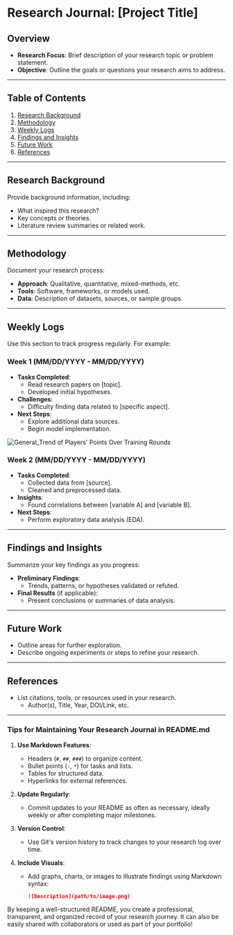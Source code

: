 # Research Journal: [Project Title]

## Overview
- **Research Focus**: Brief description of your research topic or problem statement.
- **Objective**: Outline the goals or questions your research aims to address.

---

## Table of Contents
1. [Research Background](#research-background)
2. [Methodology](#methodology)
3. [Weekly Logs](#weekly-logs)
4. [Findings and Insights](#findings-and-insights)
5. [Future Work](#future-work)
6. [References](#references)

---

## Research Background
Provide background information, including:
- What inspired this research?
- Key concepts or theories.
- Literature review summaries or related work.

---

## Methodology
Document your research process:
- **Approach**: Qualitative, quantitative, mixed-methods, etc.
- **Tools**: Software, frameworks, or models used.
- **Data**: Description of datasets, sources, or sample groups.

---

## Weekly Logs
Use this section to track progress regularly. For example:

### Week 1 (MM/DD/YYYY - MM/DD/YYYY)
- **Tasks Completed**:
  - Read research papers on [topic].
  - Developed initial hypotheses.
- **Challenges**:
  - Difficulty finding data related to [specific aspect].
- **Next Steps**:
  - Explore additional data sources.
  - Begin model implementation.

![General_Trend of Players' Points Over Training Rounds](https://github.com/user-attachments/assets/e77c9d92-ac71-47bd-9217-5b9b0301626a)

### Week 2 (MM/DD/YYYY - MM/DD/YYYY)
- **Tasks Completed**:
  - Collected data from [source].
  - Cleaned and preprocessed data.
- **Insights**:
  - Found correlations between [variable A] and [variable B].
- **Next Steps**:
  - Perform exploratory data analysis (EDA).

---

## Findings and Insights
Summarize your key findings as you progress:
- **Preliminary Findings**:
  - Trends, patterns, or hypotheses validated or refuted.
- **Final Results** (if applicable):
  - Present conclusions or summaries of data analysis.

---

## Future Work
- Outline areas for further exploration.
- Describe ongoing experiments or steps to refine your research.

---

## References
- List citations, tools, or resources used in your research.
  - Author(s), Title, Year, DOI/Link, etc.

---

### Tips for Maintaining Your Research Journal in README.md
1. **Use Markdown Features**:
   - Headers (`#`, `##`, `###`) to organize content.
   - Bullet points (`-`, `*`) for tasks and lists.
   - Tables for structured data.
   - Hyperlinks for external references.

2. **Update Regularly**:
   - Commit updates to your README as often as necessary, ideally weekly or after completing major milestones.

3. **Version Control**:
   - Use Git's version history to track changes to your research log over time.

4. **Include Visuals**:
   - Add graphs, charts, or images to illustrate findings using Markdown syntax:
     ```markdown
     ![Description](path/to/image.png)
     ```

By keeping a well-structured README, you create a professional, transparent, and organized record of your research journey. It can also be easily shared with collaborators or used as part of your portfolio!
